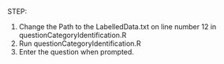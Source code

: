 STEP:
1. Change the Path to the LabelledData.txt on line number 12 in questionCategoryIdentification.R
2. Run questionCategoryIdentification.R
3. Enter the question when prompted.